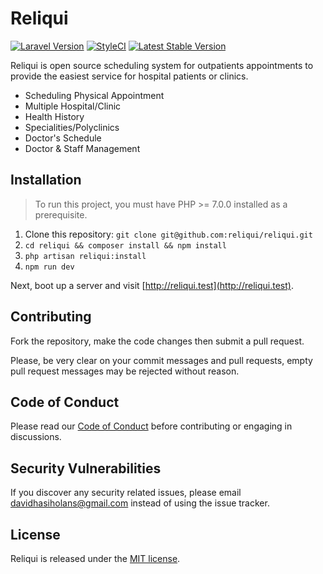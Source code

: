# Reliqui

[![Laravel Version](https://shield.with.social/cc/github/reliqui/reliqui/master.svg?style=flat-square)](https://packagist.org/packages/laravel/framework)
[![StyleCI](https://styleci.io/repos/110965973/shield?branch=master)](https://styleci.io/repos/110965973)
[![Latest Stable Version](https://img.shields.io/github/release/reliqui/reliqui.svg?style=flat-square)](https://github.com/reliqui/reliqui/releases)
 
Reliqui is open source scheduling system for outpatients appointments to provide the easiest service for hospital patients or clinics.

* Scheduling Physical Appointment
* Multiple Hospital/Clinic
* Health History
* Specialities/Polyclinics
* Doctor's Schedule
* Doctor & Staff Management

## Installation

> To run this project, you must have PHP >= 7.0.0 installed as a prerequisite.

1. Clone this repository: `git clone git@github.com:reliqui/reliqui.git`
2. `cd reliqui && composer install && npm install`
3. `php artisan reliqui:install`
6. `npm run dev`

Next, boot up a server and visit [http://reliqui.test](http://reliqui.test).

## Contributing

Fork the repository, make the code changes then submit a pull request.

Please, be very clear on your commit messages and pull requests, empty pull request messages may be rejected without reason.

## Code of Conduct

Please read our [Code of Conduct](code_of_conduct.md) before contributing or engaging in discussions.

## Security Vulnerabilities

If you discover any security related issues, please email davidhasiholans@gmail.com instead of using the issue tracker.

## License

Reliqui is released under the [MIT license](LICENSE).
